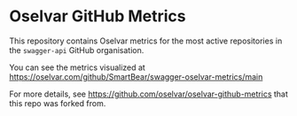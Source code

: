 # Oselvar GitHub Metrics

This repository contains Oselvar metrics for the most active repositories in the `swagger-api` GitHub organisation.

You can see the metrics visualized at https://oselvar.com/github/SmartBear/swagger-oselvar-metrics/main

For more details, see https://github.com/oselvar/oselvar-github-metrics that this repo was forked from.
